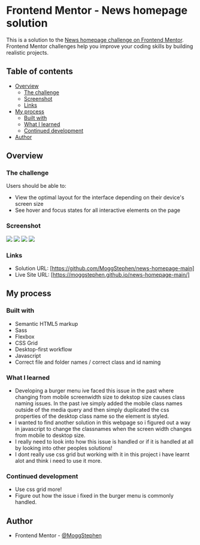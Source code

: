 # Frontend Mentor - News homepage solution

This is a solution to the [News homepage challenge on Frontend Mentor](https://www.frontendmentor.io/challenges/news-homepage-H6SWTa1MFl). Frontend Mentor challenges help you improve your coding skills by building realistic projects. 

## Table of contents

- [Overview](#overview)
  - [The challenge](#the-challenge)
  - [Screenshot](#screenshot)
  - [Links](#links)
- [My process](#my-process)
  - [Built with](#built-with)
  - [What I learned](#what-i-learned)
  - [Continued development](#continued-development)
- [Author](#author)

## Overview

### The challenge

Users should be able to:

- View the optimal layout for the interface depending on their device's screen size
- See hover and focus states for all interactive elements on the page

### Screenshot

![](./screenshots/desktop.png)
![](./screenshots/desktop-active.png)
![](./screenshots/mobile.png)
![](./screenshots/mobile-menu-active.png)

### Links

- Solution URL: [https://github.com/MoggStephen/news-homepage-main]
- Live Site URL: [https://moggstephen.github.io/news-homepage-main/]

## My process

### Built with

- Semantic HTML5 markup
- Sass
- Flexbox
- CSS Grid
- Desktop-first workflow
- Javascript
- Correct file and folder names / correct class and id naming

### What I learned

- Developing a burger menu ive faced this issue in the past where changing from mobile screenwidth size to dekstop size causes class naming issues. In the past ive simply added the mobile class names outside of the media query and then simply duplicated the css properties of the desktop class name so the element is styled.
- I wanted to find another solution in this webpage so i figured out a way in javascript to change the classnames when the screen width changes from mobile to desktop size.
- I really need to look into how this issue is handled or if it is handled at all by looking into other peoples solutions!
- I dont really use css grid but working with it in this project i have learnt alot and think i need to use it more.

### Continued development

- Use css grid more!
- Figure out how the issue i fixed in the burger menu is commonly handled.

## Author

- Frontend Mentor - [@MoggStephen](https://www.frontendmentor.io/profile/MoggStephen)